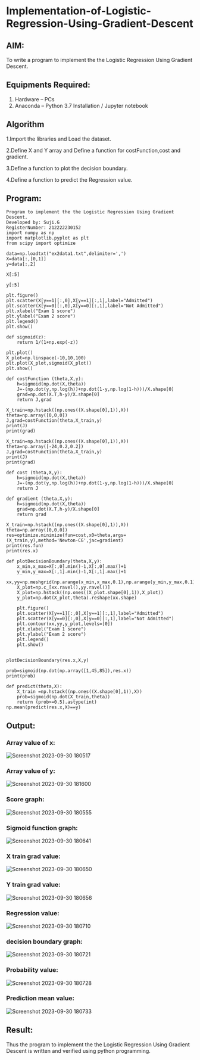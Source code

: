 # Implementation-of-Logistic-Regression-Using-Gradient-Descent

## AIM:
To write a program to implement the the Logistic Regression Using Gradient Descent.

## Equipments Required:
1. Hardware – PCs
2. Anaconda – Python 3.7 Installation / Jupyter notebook

## Algorithm

1.Import the libraries and Load the dataset.

2.Define X and Y array and Define a function for costFunction,cost and gradient.

3.Define a function to plot the decision boundary.

4.Define a function to predict the Regression value.

## Program:
```
Program to implement the the Logistic Regression Using Gradient Descent.
Developed by: Suji.G
RegisterNumber: 212222230152
import numpy as np
import matplotlib.pyplot as plt
from scipy import optimize

data=np.loadtxt("ex2data1.txt",delimiter=',')
X=data[:,[0,1]]
y=data[:,2]

X[:5]

y[:5]

plt.figure()
plt.scatter(X[y==1][:,0],X[y==1][:,1],label="Admitted")
plt.scatter(X[y==0][:,0],X[y==0][:,1],label="Not Admitted")
plt.xlabel("Exam 1 score")
plt.ylabel("Exam 2 score")
plt.legend()
plt.show()

def sigmoid(z):
    return 1/(1+np.exp(-z))

plt.plot()
X_plot=np.linspace(-10,10,100)
plt.plot(X_plot,sigmoid(X_plot))
plt.show()

def costFunction (theta,X,y):
    h=sigmoid(np.dot(X,theta))
    J=-(np.dot(y,np.log(h))+np.dot(1-y,np.log(1-h)))/X.shape[0]
    grad=np.dot(X.T,h-y)/X.shape[0]
    return J,grad

X_train=np.hstack((np.ones((X.shape[0],1)),X))
theta=np.array([0,0,0])
J,grad=costFunction(theta,X_train,y)
print(J)
print(grad)

X_train=np.hstack((np.ones((X.shape[0],1)),X))
theta=np.array([-24,0.2,0.2])
J,grad=costFunction(theta,X_train,y)
print(J)
print(grad)

def cost (theta,X,y):
    h=sigmoid(np.dot(X,theta))
    J=-(np.dot(y,np.log(h))+np.dot(1-y,np.log(1-h)))/X.shape[0]
    return J

def gradient (theta,X,y):
    h=sigmoid(np.dot(X,theta))
    grad=np.dot(X.T,h-y)/X.shape[0]
    return grad

X_train=np.hstack((np.ones((X.shape[0],1)),X))
theta=np.array([0,0,0])
res=optimize.minimize(fun=cost,x0=theta,args=(X_train,y),method='Newton-CG',jac=gradient)
print(res.fun)
print(res.x)

def plotDecisionBoundary(theta,X,y):
    x_min,x_max=X[:,0].min()-1,X[:,0].max()+1
    y_min,y_max=X[:,1].min()-1,X[:,1].max()+1
    xx,yy=np.meshgrid(np.arange(x_min,x_max,0.1),np.arange(y_min,y_max,0.1))
    X_plot=np.c_[xx.ravel(),yy.ravel()]
    X_plot=np.hstack((np.ones((X_plot.shape[0],1)),X_plot))
    y_plot=np.dot(X_plot,theta).reshape(xx.shape)
    
    plt.figure()
    plt.scatter(X[y==1][:,0],X[y==1][:,1],label="Admitted")
    plt.scatter(X[y==0][:,0],X[y==0][:,1],label="Not Admitted")
    plt.contour(xx,yy,y_plot,levels=[0])
    plt.xlabel("Exam 1 score")
    plt.ylabel("Exam 2 score")
    plt.legend()
    plt.show()


plotDecisionBoundary(res.x,X,y)

prob=sigmoid(np.dot(np.array([1,45,85]),res.x))
print(prob)

def predict(theta,X):
    X_train =np.hstack((np.ones((X.shape[0],1)),X))
    prob=sigmoid(np.dot(X_train,theta))
    return (prob>=0.5).astype(int)
np.mean(predict(res.x,X)==y)
```

## Output:
### Array value of x:
![Screenshot 2023-09-30 180517](https://github.com/sujigunasekar/-Implementation-of-Logistic-Regression-Using-Gradient-Descent/assets/119559822/5ce4469f-d24e-4b52-95e9-c5eb6e0f4823)
### Array value of y:
![Screenshot 2023-09-30 181600](https://github.com/sujigunasekar/-Implementation-of-Logistic-Regression-Using-Gradient-Descent/assets/119559822/ee286c0c-17b2-48dd-baae-698173d35e4e)
### Score graph:
![Screenshot 2023-09-30 180555](https://github.com/sujigunasekar/-Implementation-of-Logistic-Regression-Using-Gradient-Descent/assets/119559822/2d8bb092-81ae-400d-b41d-f39fccf97fb0)
### Sigmoid function graph:
![Screenshot 2023-09-30 180641](https://github.com/sujigunasekar/-Implementation-of-Logistic-Regression-Using-Gradient-Descent/assets/119559822/365ebaa1-f69d-4a23-8e60-b0abe800c2bd)
### X train grad value:
![Screenshot 2023-09-30 180650](https://github.com/sujigunasekar/-Implementation-of-Logistic-Regression-Using-Gradient-Descent/assets/119559822/b8a1a219-6939-4328-a986-7224735b3fa0)
### Y train grad value:
![Screenshot 2023-09-30 180656](https://github.com/sujigunasekar/-Implementation-of-Logistic-Regression-Using-Gradient-Descent/assets/119559822/df133491-e2b2-4035-bc5b-71fcac17e056)
### Regression value:
![Screenshot 2023-09-30 180710](https://github.com/sujigunasekar/-Implementation-of-Logistic-Regression-Using-Gradient-Descent/assets/119559822/3b2fe8ad-23db-4174-966e-abf5c8721f53)
### decision boundary graph:
![Screenshot 2023-09-30 180721](https://github.com/sujigunasekar/-Implementation-of-Logistic-Regression-Using-Gradient-Descent/assets/119559822/548bd9fc-267f-4be3-8597-160030ca592a)
### Probability value:
![Screenshot 2023-09-30 180728](https://github.com/sujigunasekar/-Implementation-of-Logistic-Regression-Using-Gradient-Descent/assets/119559822/0fc3de56-6c15-49c6-987d-a45d09468b5e)
### Prediction mean value:
![Screenshot 2023-09-30 180733](https://github.com/sujigunasekar/-Implementation-of-Logistic-Regression-Using-Gradient-Descent/assets/119559822/7df399dd-ca69-445c-be1a-8109b293a265)


## Result:
Thus the program to implement the the Logistic Regression Using Gradient Descent is written and verified using python programming.

